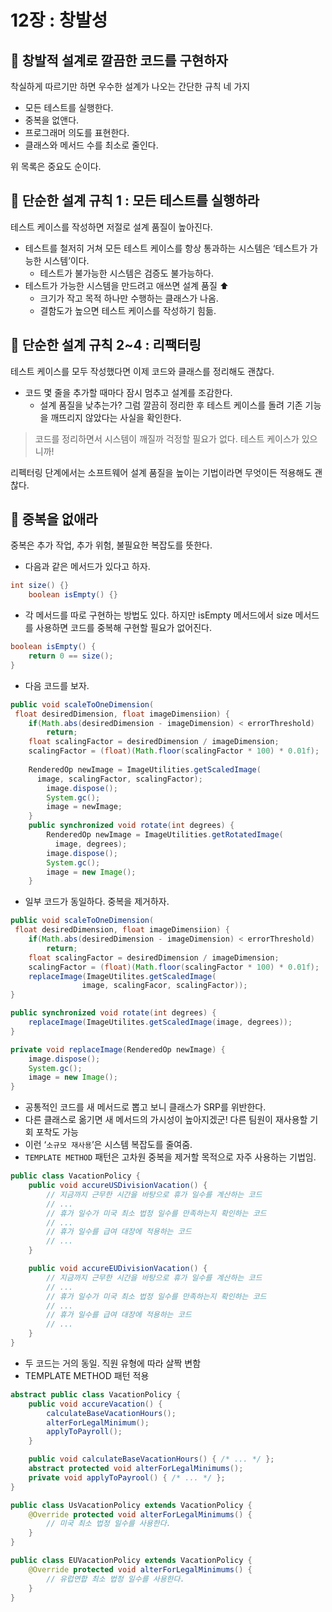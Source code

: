 # 12장 : 창발성
## 📌 창발적 설계로 깔끔한 코드를 구현하자

착실하게 따르기만 하면 우수한 설계가 나오는 간단한 규칙 네 가지

- 모든 테스트를 실행한다.
- 중복을 없앤다.
- 프로그래머 의도를 표현한다.
- 클래스와 메서드 수를 최소로 줄인다.

위 목록은 중요도 순이다.

## 📌 단순한 설계 규칙 1 : 모든 테스트를 실행하라

테스트 케이스를 작성하면 저절로 설계 품질이 높아진다.

- 테스트를 철저히 거쳐 모든 테스트 케이스를 항상 통과하는 시스템은 ‘테스트가 가능한 시스템’이다.
    - 테스트가 불가능한 시스템은 검증도 불가능하다.
- 테스트가 가능한 시스템을 만드려고 애쓰면 설계 품질 ⬆️
    - 크기가 작고 목적 하나만 수행하는 클래스가 나옴.
    - 결함도가 높으면 테스트 케이스를 작성하기 힘듦.

## 📌 단순한 설계 규칙 2~4 : 리팩터링

테스트 케이스를 모두 작성했다면 이제 코드와 클래스를 정리해도 괜찮다.

- 코드 몇 줄을 추가할 때마다 잠시 멈추고 설계를 조감한다.
    - 설계 품질을 낮추는가? 그럼 깔끔히 정리한 후 테스트 케이스를 돌려 기존 기능을 깨뜨리지 않았다는 사실을 확인한다.

> 코드를 정리하면서 시스템이 깨질까 걱정할 필요가 없다. 테스트 케이스가 있으니까!
> 

리펙터링 단계에서는 소프트웨어 설계 품질을 높이는 기법이라면 무엇이든 적용해도 괜찮다.

## 📌 중복을 없애라

중복은 추가 작업, 추가 위험, 불필요한 복잡도를 뜻한다.

- 다음과 같은 메서드가 있다고 하자.

```java
int size() {}
	boolean isEmpty() {}
```

- 각 메서드를 따로 구현하는 방법도 있다. 하지만 isEmpty 메서드에서 size 메서드를 사용하면 코드를 중복해 구현할 필요가 없어진다.

```java
boolean isEmpty() {
	return 0 == size();
}
```
- 다음 코드를 보자.

```java
public void scaleToOneDimension(
 float desiredDimension, float imageDimensiion) {
	if(Math.abs(desiredDimension - imageDimension) < errorThreshold)
		return;
	float scalingFactor = desiredDimension / imageDimension;
	scalingFactor = (float)(Math.floor(scalingFactor * 100) * 0.01f);
	
	RenderedOp newImage = ImageUtilities.getScaledImage(
	  image, scalingFactor, scalingFactor);
		image.dispose();
		System.gc();
		image = newImage;
	}
	public synchronized void rotate(int degrees) {
		RenderedOp newImage = ImageUtilities.getRotatedImage(
		  image, degrees);
		image.dispose();
		System.gc();
		image = new Image();
	}
```
- 일부 코드가 동일하다. 중복을 제거하자.

```java
public void scaleToOneDimension(
 float desiredDimension, float imageDimensiion) {
	if(Math.abs(desiredDimension - imageDimension) < errorThreshold)
		return;
	float scalingFactor = desiredDimension / imageDimension;
	scalingFactor = (float)(Math.floor(scalingFactor * 100) * 0.01f);
	replaceImage(ImageUtilites.getScaledImage(
				image, scalingFacor, scalingFactor));
}

public synchronized void rotate(int degrees) {
	replaceImage(ImageUtilites.getScaledImage(image, degrees));
}

private void replaceImage(RenderedOp newImage) {
	image.dispose();
	System.gc();
	image = new Image();
}
```

- 공통적인 코드를 새 메서드로 뽑고 보니 클래스가 SRP를 위반한다.
- 다른 클래스로 옮기면 새 메서드의 가시성이 높아지겠군! 다른 팀원이 재사용할 기회 포착도 가능
- 이런 ‘`소규모 재사용`’은 시스템 복잡도를 줄여줌.
- `TEMPLATE METHOD` 패턴은 고차원 중복을 제거할 목적으로 자주 사용하는 기법임.

```java
public class VacationPolicy {
	public void accureUSDivisionVacation() {
		// 지금까지 근무한 시간을 바탕으로 휴가 일수를 계산하는 코드
		// ...
		// 휴가 일수가 미국 최소 법정 일수를 만족하는지 확인하는 코드
		// ...
		// 휴가 일수를 급여 대장에 적용하는 코드
		// ...
	}

	public void accureEUDivisionVacation() {
		// 지금까지 근무한 시간을 바탕으로 휴가 일수를 계산하는 코드
		// ...
		// 휴가 일수가 미국 최소 법정 일수를 만족하는지 확인하는 코드
		// ...
		// 휴가 일수를 급여 대장에 적용하는 코드
		// ...
	}
}
```

- 두 코드는 거의 동일. 직원 유형에 따라 살짝 변함
- TEMPLATE METHOD 패턴 적용

```java
abstract public class VacationPolicy {
	public void accureVacation() {
		calculateBaseVacationHours();
		alterForLegalMinimum();
		applyToPayroll();
	}

	public void calculateBaseVacationHours() { /* ... */ };
	abstract protected void alterForLegalMinimums();
	private void applyToPayrool() { /* ... */ };
}

public class UsVacationPolicy extends VacationPolicy {
	@Override protected void alterForLegalMinimums() {
		// 미국 최소 법정 일수를 사용한다.
	}
}

public class EUVacationPolicy extends VacationPolicy {
	@Override protected void alterForLegalMinimums() {
		// 유럽연합 최소 법정 일수를 사용한다.
	}
}
```
